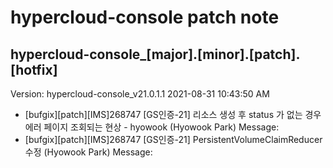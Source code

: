 # hypercloud-console patch note
## hypercloud-console_[major].[minor].[patch].[hotfix]
Version: hypercloud-console_v21.0.1.1
2021-08-31  10:43:50 AM
- [bufgix][patch][IMS]268747 [GS인증-21] 리소스 생성 후 status 가 없는 경우 에러 페이지 조회되는 현상 - hyowook (Hyowook Park) 
    Message: 
- [bufgix][patch][IMS]268747 [GS인증-21] PersistentVolumeClaimReducer 수정 (Hyowook Park) 
    Message: 
